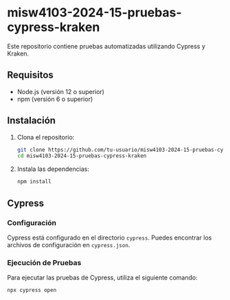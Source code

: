 # misw4103-2024-15-pruebas-cypress-kraken

Este repositorio contiene pruebas automatizadas utilizando Cypress y Kraken.

## Requisitos

- Node.js (versión 12 o superior)
- npm (versión 6 o superior)

## Instalación

1. Clona el repositorio:

   ```bash
   git clone https://github.com/tu-usuario/misw4103-2024-15-pruebas-cypress-kraken.git
   cd misw4103-2024-15-pruebas-cypress-kraken
   ```

2. Instala las dependencias:
   ```bash
   npm install
   ```

## Cypress

### Configuración

Cypress está configurado en el directorio `cypress`. Puedes encontrar los archivos de configuración en `cypress.json`.

### Ejecución de Pruebas

Para ejecutar las pruebas de Cypress, utiliza el siguiente comando:

```bash
npx cypress open
```
